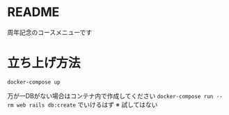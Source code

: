 # README

周年記念のコースメニューです

# 立ち上げ方法
`docker-compose up`

万が一DBがない場合はコンテナ内で作成してください
`docker-compose run --rm web rails db:create`
でいけるはず
※ 試してはない